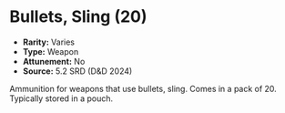 # Bullets, Sling (20)

- **Rarity:** Varies
- **Type:** Weapon
- **Attunement:** No
- **Source:** 5.2 SRD (D&D 2024)

Ammunition for weapons that use bullets, sling. Comes in a pack of 20. Typically stored in a pouch.
